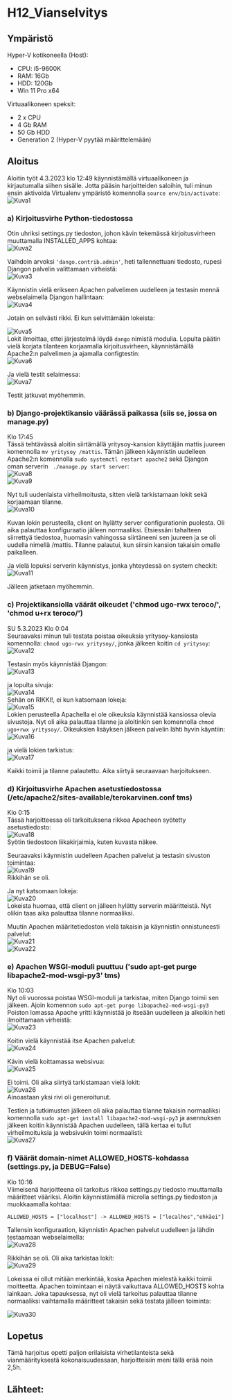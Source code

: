 # H12_Vianselvitys

## Ympäristö

Hyper-V kotikoneella (Host):

- CPU: i5-9600K
- RAM: 16Gb
- HDD: 120Gb
- Win 11 Pro x64

Virtuaalikoneen speksit:

- 2 x CPU
- 4 Gb RAM
- 50 Gb HDD
- Generation 2 (Hyper-V pyytää määrittelemään)


## Aloitus 
Aloitin työt 4.3.2023 klo 12:49 käynnistämällä virtuaalikoneen ja kirjautumalla siihen sisälle. Jotta pääsin harjoitteiden saloihin, tuli minun ensin aktivoida Virtualenv ympäristö komennolla ```source env/bin/activate```: </br>
![Kuva1](https://user-images.githubusercontent.com/122887740/222895936-28d41814-1de5-42d5-9bf6-bb93613ee152.png)</br>

### a) Kirjoitusvirhe Python-tiedostossa
Otin uhriksi settings.py tiedoston, johon kävin tekemässä kirjoitusvirheen muuttamalla INSTALLED_APPS kohtaa:</br>
![Kuva2](https://user-images.githubusercontent.com/122887740/222896586-b2d714c6-236a-434f-b847-7bb22bc93bd1.png)</br>

Vaihdoin arvoksi ```'dango.contrib.admin'```, heti tallennettuani tiedosto, rupesi Djangon palvelin valittamaan virheistä: </br>
![Kuva3](https://user-images.githubusercontent.com/122887740/222896667-90a0906a-6199-4c3f-ba39-4d0292127954.png)</br>

Käynnistin vielä erikseen Apachen palvelimen uudelleen ja testasin mennä webselaimella Djangon hallintaan: </br>
![Kuva4](https://user-images.githubusercontent.com/122887740/222896929-8a1cd4eb-067c-41e8-8305-73dfd90e0aba.png) </br>


Jotain on selvästi rikki. Ei kun selvittämään lokeista: </br>

![Kuva5](https://user-images.githubusercontent.com/122887740/222897018-3a01608e-f242-499b-aefc-fdfc60b95d70.png)</br>
Lokit ilmoittaa, ettei järjestelmä löydä ```dango``` nimistä modulia. Lopulta päätin vielä korjata tilanteen korjaamalla kirjoitusvirheen, käynnistämällä Apache2:n palvelimen ja ajamalla configtestin: </br>
![Kuva6](https://user-images.githubusercontent.com/122887740/222897137-78bf171c-2ea6-4854-90c8-391f07fd072d.png)</br>

Ja vielä testit selaimessa: </br>
![Kuva7](https://user-images.githubusercontent.com/122887740/222897190-a9e508d3-8465-4468-805e-e3ec5198fe1a.png)</br>


Testit jatkuvat myöhemmin.


### b) Django-projektikansio väärässä paikassa (siis se, jossa on manage.py) 
Klo 17:45 </br>
Tässä tehtävässä aloitin siirtämällä yritysoy-kansion käyttäjän mattis juureen komennolla ```mv yritysoy /mattis```. Tämän jälkeen käynnistin uudelleen Apache2:n komennolla ```sudo systemctl restart apache2``` sekä Djangon oman serverin ``` ./manage.py start server```: </br>
![Kuva8](https://user-images.githubusercontent.com/122887740/222915571-76902f15-83ef-4669-8eaa-b34201856306.png)</br>
![Kuva9](https://user-images.githubusercontent.com/122887740/222915617-70214f46-25ff-410e-a6fa-798bf99adcfa.png)</br>

Nyt tuli uudenlaista virheilmoitusta, sitten vielä tarkistamaan lokit sekä korjaamaan tilanne. </br>
![Kuva10](https://user-images.githubusercontent.com/122887740/222929264-f4c55598-729c-4999-b607-b467d400d839.png)</br>

Kuvan lokin perusteella, client on hylätty server configurationin puolesta. Oli aika palauttaa konfiguraatio jälleen normaaliksi.
Etsiessäni tahalteen siirrettyä tiedostoa, huomasin vahingossa siirtäneeni sen juureen ja se oli uudella nimellä /mattis. Tilanne palautui, kun siirsin kansion takaisin omalle paikalleen.</br>

Ja vielä lopuksi serverin käynnistys, jonka yhteydessä on system checkit: </br>
![Kuva11](https://user-images.githubusercontent.com/122887740/222929361-69c0bf8d-8b8c-4b3c-b0f5-7cacd967e2ec.png)</br>


Jälleen jatketaan myöhemmin.


### c) Projektikansiolla väärät oikeudet ('chmod ugo-rwx teroco/', 'chmod u+rx teroco/')
SU 5.3.2023 Klo 0:04 </br>
Seuraavaksi minun tuli testata poistaa oikeuksia yritysoy-kansiosta komennolla: ```chmod ugo-rwx yritysoy/```, jonka jälkeen koitin ```cd yritysoy```:</br>
![Kuva12](https://user-images.githubusercontent.com/122887740/222930671-ba5a88c8-7e72-4dd7-beae-f2cf96dede6a.png)

Testasin myös käynnistää Djangon: </br>
![Kuva13](https://user-images.githubusercontent.com/122887740/222930722-575ba277-ae04-4942-a3f7-dab96c38d7b0.png) </br>

ja lopulta sivuja: </br>
![Kuva14](https://user-images.githubusercontent.com/122887740/222930746-70c8e622-3528-4572-968f-94f4996cd1a5.png) </br>
Sehän on RIKKI!, ei kun katsomaan lokeja:</br>
![Kuva15](https://user-images.githubusercontent.com/122887740/222930785-0fdd42a4-c4ee-4893-b5d9-49c52b46aa3d.png) </br>
Lokien perusteella Apachella ei ole oikeuksia käynnistää kansiossa olevia sivustoja. Nyt oli aika palauttaa tilanne ja aloitinkin sen komennolla ```chmod ugo+rwx yritysoy/```. Oikeuksien lisäyksen jälkeen palvelin lähti hyvin käyntiin: </br>
![Kuva16](https://user-images.githubusercontent.com/122887740/222930923-e3e0bf8f-aaa3-44c9-955a-dab444930931.png) </br>

ja vielä lokien tarkistus: </br>
![Kuva17](https://user-images.githubusercontent.com/122887740/222930932-9dca763a-2637-4969-8134-d53f063696fb.png)

Kaikki toimii ja tilanne palautettu. Aika siirtyä seuraavaan harjoitukseen.


### d) Kirjoitusvirhe Apachen asetustiedostossa (/etc/apache2/sites-available/terokarvinen.conf tms)
Klo 0:15 </br>
Tässä harjoitteessa oli tarkoituksena rikkoa Apacheen syötetty asetustiedosto:</br>
![Kuva18](https://user-images.githubusercontent.com/122887740/222931085-6d14b636-ac58-48b7-8330-4deec0f2b75b.png)</br>
Syötin tiedostoon liikakirjaimia, kuten kuvasta näkee.


Seuraavaksi käynnistin uudelleen Apachen palvelut ja testasin sivuston toimintaa:</br>
![Kuva19](https://user-images.githubusercontent.com/122887740/222931100-51b76fa4-f860-485b-b8af-c6fe6a05c64c.png)</br>
Rikkihän se oli.


Ja nyt katsomaan lokeja:</br>
![Kuva20](https://user-images.githubusercontent.com/122887740/222931152-7d59a2a4-56e0-45d8-931b-7ee5f26660b8.png)</br>
Lokeista huomaa, että client on jälleen hylätty serverin määritteistä. Nyt olikin taas aika palauttaa tilanne normaaliksi.


Muutin Apachen määritetiedoston vielä takaisin ja käynnistin onnistuneesti palvelut: </br>
![Kuva21](https://user-images.githubusercontent.com/122887740/222931300-f4235715-38ad-48aa-8808-cc2974ffb0ed.png) </br>
![Kuva22](https://user-images.githubusercontent.com/122887740/222931303-e5915f1a-8c35-4081-86ff-0262cf8181f2.png) </br>


### e) Apachen WSGI-moduli puuttuu ('sudo apt-get purge libapache2-mod-wsgi-py3' tms)
Klo 10:03 </br>
Nyt oli vuorossa poistaa WSGI-moduli ja tarkistaa, miten Django toimii sen jälkeen. Ajoin komennon ```sudo apt-get purge libapache2-mod-wsgi-py3```
Poiston lomassa Apache yritti käynnistää jo itseään uudelleen ja alkoikin heti ilmoittamaan virheistä:</br>
![Kuva23](https://user-images.githubusercontent.com/122887740/222949106-8deb4c83-3706-48e5-ba80-15a63ac2aad8.png)</br>


Koitin vielä käynnistää itse Apachen palvelut:</br>
![Kuva24](https://user-images.githubusercontent.com/122887740/222949162-2aa59e85-5363-48bd-8acd-f2c9035b7841.png)</br>


Kävin vielä koittamassa websivua:</br>
![Kuva25](https://user-images.githubusercontent.com/122887740/222949250-27bf1db7-7856-4b42-a648-42722054a2e2.png)</br>

Ei toimi. Oli aika siirtyä tarkistamaan vielä lokit: </br>
![Kuva26](https://user-images.githubusercontent.com/122887740/222949339-cf6b4aba-4590-4257-8af0-824d2450cd17.png)</br>
Ainoastaan yksi rivi oli generoitunut.

Testien ja tutkimusten jälkeen oli aika palauttaa tilanne takaisin normaaliksi komennolla ```sudo apt-get install libapache2-mod-wsgi-py3``` ja asennuksen jälkeen koitin käynnistää Apachen uudelleen, tällä kertaa ei tullut virheilmoituksia ja websivukin toimi normaalisti: </br>
![Kuva27](https://user-images.githubusercontent.com/122887740/222949529-d5673e7b-892a-4644-96f0-c10ebd30ee67.png)</br>


### f) Väärät domain-nimet ALLOWED_HOSTS-kohdassa (settings.py, ja DEBUG=False)
Klo 10:16 </br>
Viimeisenä harjoitteena oli tarkoitus rikkoa settings.py tiedosto muuttamalla määritteet vääriksi. Aloitin käynnistämällä microlla settings.py tiedoston ja muokkaamalla kohtaa:</br>
```
ALLOWED_HOSTS = ["localhost"] -> ALLOWED_HOSTS = ["localhos","ehkäei"]
```
Tallensin konfiguraation, käynnistin Apachen palvelut uudelleen ja lähdin testaamaan webselaimella:</br>
![Kuva28](https://user-images.githubusercontent.com/122887740/222949720-1f2200ad-9137-41f8-bb77-ba4e41221481.png)</br>


Rikkihän se oli. Oli aika tarkistaa lokit: </br>
![Kuva29](https://user-images.githubusercontent.com/122887740/222949821-0b24400e-d85d-49a6-943d-112961490a12.png)</br>


Lokeissa ei ollut mitään merkintää, koska Apachen mielestä kaikki toimii moitteetta. Apachen toimintaan ei näytä vaikuttava ALLOWED_HOSTS kohta lainkaan. Joka tapauksessa, nyt oli vielä tarkoitus palauttaa tilanne normaaliksi vaihtamalla määritteet takaisin sekä testata jälleen toiminta: </br>

![Kuva30](https://user-images.githubusercontent.com/122887740/222949952-c8908a13-a985-422a-909c-5ed74a8aa052.png)


## Lopetus
Tämä harjoitus opetti paljon erilaisista virhetilanteista sekä vianmäärityksestä kokonaisuudessaan, harjoitteisiin meni tällä erää noin 2,5h.

## Lähteet:

